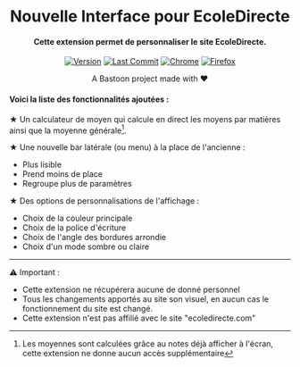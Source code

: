 <H1 align="center">
Nouvelle Interface pour EcoleDirecte
</H1>
<H4 align="center">
Cette extension permet de personnaliser le site EcoleDirecte.
</H4>
<p align="center">
<a href=""><img alt="Version" src="https://img.shields.io/badge/release-v5.0.0-blue"/></a>
<a href=""><img alt="Last Commit" src="https://img.shields.io/badge/last%20commit-november-green"/></a> 
<a href=""><img alt="Chrome" src="https://img.shields.io/badge/Web%20Chrome%20Store-Published-green"/></a>
<a href=""><img alt="Firefox" src="https://img.shields.io/badge/Firefox%20ADD--ONS-Published-green"/></a> 
         
</p>

<p align="center">
A Bastoon project made with ❤️</a>
</p>

<H4>Voici la liste des fonctionnalités ajoutées :</H4>

★ Un calculateur de moyen qui calcule en direct les moyens par matières ainsi que la moyenne générale[^1].

★ Une nouvelle bar latérale (ou menu) à la place de l'ancienne :
* Plus lisible
* Prend moins de place
* Regroupe plus de paramètres

★ Des options de personnalisations de l'affichage :
* Choix de la couleur principale
* Choix de la police d'écriture
* Choix de l'angle des bordures arrondie
* Choix d'un mode sombre ou claire

----

⚠ Important :
- Cette extension ne récupérera aucune de donné personnel
- Tous les changements apportés au site son visuel, en aucun cas le fonctionnement du site est changé.
- Cette extension n'est pas affilié avec le site "ecoledirecte.com"
[^1]: Les moyennes sont calculées grâce au notes déjà afficher à l'écran, cette extension ne donne aucun accès supplémentaire
